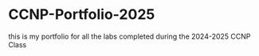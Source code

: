 # CCNP-Portfolio-2025
this is my portfolio for all the labs completed during the 2024-2025 CCNP Class

